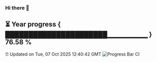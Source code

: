 ### Hi there 👋
⏳ Year progress { ██████████████████████▁▁▁▁▁▁▁▁ } 76.58 %
---
⏰ Updated on Tue, 07 Oct 2025 12:40:42 GMT
![Progress Bar CI](https://github.com/liununu/liununu/workflows/Progress%20Bar%20CI/badge.svg)
